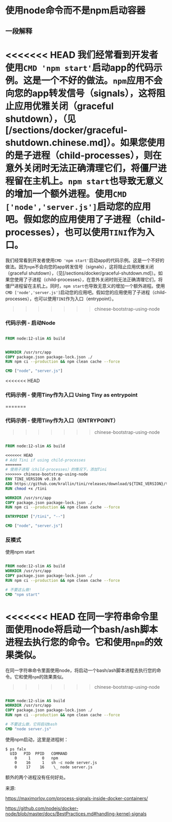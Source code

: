# 使用node命令而不是npm启动容器

## 一段解释

<<<<<<< HEAD
我们经常看到开发者使用`CMD 'npm start'`启动app的代码示例。这是一个不好的做法。`npm`应用不会向您的app转发信号（signals），这将阻止应用优雅关闭（graceful shutdown），（见[/sections/docker/graceful-shutdown.chinese.md]）。如果您使用的是子进程（child-processes），则在意外关闭时无法正确清理它们，将僵尸进程留在主机上。`npm start`也导致无意义的增加一个额外进程。使用`CMD ['node','server.js']`启动您的应用吧。假如您的应用使用了子进程（child-processes），也可以使用`TINI`作为入口。
=======
我们经常看到开发者使用`CMD 'npm start'`启动app的代码示例。这是一个不好的做法。因为`npm`不会向您的app转发信号（signals），这将阻止应用优雅关闭（graceful shutdown），（见[/sections/docker/graceful-shutdown.md]）。如果您使用了子进程（child-processes），在意外关闭时则无法正确清理它们，将僵尸进程留在主机上。同时，`npm start`也导致无意义的增加一个额外进程。使用`CMD ['node','server.js']`启动您的应用吧。假如您的应用使用了子进程（child-processes），也可以使用`TINI`作为入口（entrypoint）。
>>>>>>> chinese-bootstrap-using-node

### 代码示例 - 启动Node

```dockerfile

FROM node:12-slim AS build


WORKDIR /usr/src/app
COPY package.json package-lock.json ./
RUN npm ci --production && npm clean cache --force

CMD ["node", "server.js"]
```


<<<<<<< HEAD
### 代码示例 - 使用Tiny作为入口 Using Tiny as entrypoint
=======
### 代码示例 - 使用Tiny作为入口（ENTRYPOINT）
>>>>>>> chinese-bootstrap-using-node

```dockerfile

FROM node:12-slim AS build

<<<<<<< HEAD
# Add Tini if using child-processes
=======
# 使用子进程（child-processes）的情况下，添加Tini
>>>>>>> chinese-bootstrap-using-node
ENV TINI_VERSION v0.19.0
ADD https://github.com/krallin/tini/releases/download/${TINI_VERSION}/tini /tini
RUN chmod +x /tini

WORKDIR /usr/src/app
COPY package.json package-lock.json ./
RUN npm ci --production && npm clean cache --force

ENTRYPOINT ["/tini", "--"]

CMD ["node", "server.js"]
```

### 反模式

使用npm start
```dockerfile

FROM node:12-slim AS build
WORKDIR /usr/src/app
COPY package.json package-lock.json ./
RUN npm ci --production && npm clean cache --force

# 不要这么做!
CMD "npm start"
```

<<<<<<< HEAD
在同一字符串命令里面使用node将启动一个bash/ash脚本进程去执行您的命令。它和使用`npm`的效果类似。
=======
在同一字符串命令里面使用node，将启动一个bash/ash脚本进程去执行您的命令。它和使用`npm`的效果类似。
>>>>>>> chinese-bootstrap-using-node

```dockerfile

FROM node:12-slim AS build
WORKDIR /usr/src/app
COPY package.json package-lock.json ./
RUN npm ci --production && npm clean cache --force

# 不要这么做，它将启动bash
CMD "node server.js"
```

使用npm启动，这里是进程树：
```
$ ps falx
  UID   PID  PPID   COMMAND
    0     1     0   npm
    0    16     1   sh -c node server.js
    0    17    16    \_ node server.js
```
额外的两个进程没有任何好处。

来源:


https://maximorlov.com/process-signals-inside-docker-containers/


https://github.com/nodejs/docker-node/blob/master/docs/BestPractices.md#handling-kernel-signals
